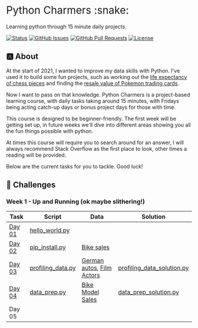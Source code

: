 <h1 style="font-weight:normal">
  Python Charmers :snake:
</h1>

Learning python through 15 minute daily projects.

[![Status](https://img.shields.io/badge/status-active-success.svg)]() [![GitHub Issues](https://img.shields.io/github/issues/wjsutton/python_charmers.svg)](https://github.com/wjsutton/python_charmers/issues) [![GitHub Pull Requests](https://img.shields.io/github/issues-pr/wjsutton/python_charmers.svg)](https://github.com/wjsutton/python_charmers/pulls) [![License](https://img.shields.io/badge/license-MIT-blue.svg)](/LICENSE)

## :a: About 

At the start of 2021, I wanted to improve my data skills with Python. I've used it to build some fun projects, such as working out the [life expectancy of chess pieces](https://github.com/wjsutton/life_expectancy_in_chess) and finding the [resale value of Pokemon trading cards](https://github.com/wjsutton/pokemon_tcg_stockmarket).

Now I want to pass on that knowledge. Python Charmers is a project-based learning course, with daily tasks taking around 15 minutes, with Fridays being acting catch-up days or bonus project days for those with time. 

This course is designed to be beginner-friendly. The first week will be getting set up, in future weeks we'll dive into different areas showing you all the fun things possible with python. 

At times this course will require you to search around for an answer, I will always recommend Stack Overflow as the first place to look, other times a reading will be provided. 

Below are the current tasks for you to tackle. Good luck!

## :snake: Challenges


### Week 1 - Up and Running (ok maybe slithering!) 

| Task   | Script | Data | Solution |
| ----------- | ----------- | ----------- | ----------- |
| [Day 01](challenges/day_01_hello_world.md)  | [hello_world.py](scripts/01_hello_world.py)  |  |  |
| [Day 02](challenges/day_02_pip_install.md)  | [pip_install.py](scripts/02_pip_install.py)  | [Bike sales](data/PD%202021%20Wk%201%20Input%20-%20Bike%20Sales.csv) |  |
| [Day 03](challenges/day_03_profiling_data.md)  | [profiling_data.py](scripts/03_profiling_data.py)  | [German autos](data/autos_random_50k_cleaned.csv), [Film Actors](data/actorfilms.csv) | [profiling_data_solution.py](scripts/solutions/03_profiling_data_solution.py) |
| [Day 04](challenges/day_04_data_prep.md)  | [data_prep.py](scripts/04_data_prep.py) | [Bike Model Sales](data/PD2021_Wk2_Input_Bike_Model_Sales.csv)  | [data_prep_solution.py](scripts/solutions/04_data_prep_solution.py)  |
| Day 05  | []()  | |  |




